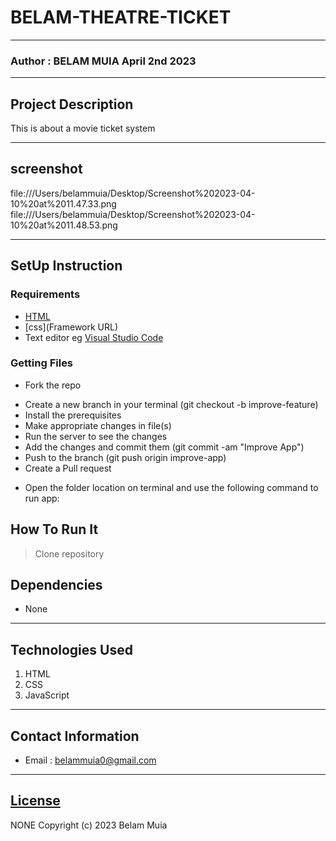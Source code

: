 # BELAM-THEATRE-TICKET
*****
### Author : BELAM MUIA April  2nd 2023
****
## Project Description
This is about a movie ticket system
******
## screenshot
file:///Users/belammuia/Desktop/Screenshot%202023-04-10%20at%2011.47.33.png
file:///Users/belammuia/Desktop/Screenshot%202023-04-10%20at%2011.48.53.png


********
## SetUp Instruction
### Requirements
* [HTML](html.com)
* [css](Framework URL)
* Text editor eg [Visual Studio Code](https://code.visualstudio.com/download)


### Getting Files
* Fork the repo
- Create a new branch in your terminal (git checkout -b improve-feature)
- Install the prerequisites
- Make appropriate changes in file(s)
- Run the server to see the changes
- Add the changes and commit them (git commit -am "Improve App")
- Push to the branch (git push origin improve-app)
- Create a Pull request
* Open the folder location on terminal and use the following command to run app:

## How To Run It
>  Clone repository


## Dependencies
-   None
*****
## Technologies Used
1. HTML
2. CSS
3. JavaScript
*****
## Contact Information
* Email : belammuia0@gmail.com
*****
## [License](LICENSE)
NONE
Copyright (c) 2023 Belam Muia